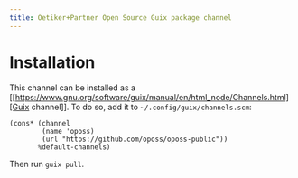 ```yaml
---
title: Oetiker+Partner Open Source Guix package channel
---
```


# Installation
This channel can be installed as a
[[https://www.gnu.org/software/guix/manual/en/html_node/Channels.html][Guix
channel]].  To do so, add it to `~/.config/guix/channels.scm`:

    (cons* (channel
            (name 'oposs)
            (url "https://github.com/oposs/oposs-public"))
           %default-channels)
Then run `guix pull`.
